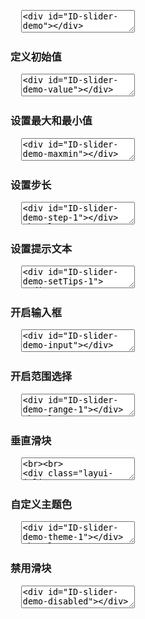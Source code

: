 <pre class="layui-code" lay-options="{preview: true, text: {preview: '基础用法'}, layout: ['preview', 'code'], tools: ['full']}">
  <textarea>
<div id="ID-slider-demo"></div>

<!-- import layui -->
<script>
layui.use(function(){
  var slider = layui.slider;

  // 渲染
  slider.render({
    elem: '#ID-slider-demo'
  });
});
</script>
  </textarea>
</pre>

<h3 id="demo-value" class="ws-anchor ws-bold">定义初始值</h3>

<pre class="layui-code" lay-options="{preview: true, layout: ['preview', 'code'], tools: ['full']}">
  <textarea>
<div id="ID-slider-demo-value"></div>

<!-- import layui -->
<script>
layui.use(function(){
  var slider = layui.slider;

  // 渲染
  slider.render({
    elem: '#ID-slider-demo-value',
    value: 20 //初始值
  });
});
</script>
  </textarea>
</pre>

<h3 id="demo-maxmin" class="ws-anchor ws-bold">设置最大和最小值</h3>

<pre class="layui-code" lay-options="{preview: true, layout: ['preview', 'code'], tools: ['full']}">
  <textarea>
<div id="ID-slider-demo-maxmin"></div>

<!-- import layui -->
<script>
layui.use(function(){
  var slider = layui.slider;

  // 渲染
  slider.render({
    elem: '#ID-slider-demo-maxmin',
    min: 20, // 最小值
    max: 50 // 最大值
  });
});
</script>
  </textarea>
</pre>

<h3 id="demo-step" class="ws-anchor ws-bold">设置步长</h3>

<pre class="layui-code" lay-options="{preview: true, layout: ['preview', 'code'], tools: ['full']}">
  <textarea>
<div id="ID-slider-demo-step-1"></div>
<hr class="ws-space-16">
<div id="ID-slider-demo-step-2"></div>

<!-- import layui -->
<script>
layui.use(function(){
  var slider = layui.slider;

  // 渲染
  slider.render({
    elem: '#ID-slider-demo-step-1',
    step: 10 // 步长
  });

  slider.render({
    elem: '#ID-slider-demo-step-2',
    step: 10, // 步长
    showstep: true // 开启间隔点
  });
});
</script>
  </textarea>
</pre>

<h3 id="demo-setTips" class="ws-anchor ws-bold">设置提示文本</h3>

<pre class="layui-code" lay-options="{preview: true, layout: ['preview', 'code'], tools: ['full']}">
  <textarea>
<div id="ID-slider-demo-setTips-1"></div>
<hr class="ws-space-16">
<div id="ID-slider-demo-setTips-2"></div>
<div id="ID-slider-demo-setTips-result"></div>
<hr class="ws-space-16">
<hr class="ws-space-16">
<div id="ID-slider-demo-setTips-tipsAlways"></div>

<!-- import layui -->
<script>
layui.use(function(){
  var slider = layui.slider;
  var $ = layui.$;

  // 渲染
  slider.render({
    elem: '#ID-slider-demo-setTips-1',
    min: 20,
    max: 1000,
    setTips: function(value){ // 自定义提示文本
     return value + 'GB';
    }
  });
  slider.render({
    elem: '#ID-slider-demo-setTips-2',
    tips: false, // 关闭默认提示层
    change: function(value){
      $('#ID-slider-demo-setTips-result').html('当前数值：'+ value);
    }
  });
  slider.render({
    elem: '#ID-slider-demo-setTips-tipsAlways',
    tips: true, // 开启提示文本
    tipsAlways: true // 开启始终显示提示文本
  });
});
</script>
  </textarea>
</pre>

<h3 id="demo-input" class="ws-anchor ws-bold">开启输入框</h3>

<pre class="layui-code" lay-options="{preview: true, layout: ['preview', 'code'], tools: ['full']}">
  <textarea>
<div id="ID-slider-demo-input"></div>

<!-- import layui -->
<script>
layui.use(function(){
  var slider = layui.slider;

  // 渲染
  slider.render({
    elem: '#ID-slider-demo-input',
    input: true //输入框
  });
});
</script>
  </textarea>
</pre>

<h3 id="demo-range" class="ws-anchor ws-bold">开启范围选择</h3>

<pre class="layui-code" lay-options="{preview: true, layout: ['preview', 'code'], tools: ['full']}">
  <textarea>
<div id="ID-slider-demo-range-1"></div>
<hr class="ws-space-16">
<div id="ID-slider-demo-range-2"></div>

<!-- import layui -->
<script>
layui.use(function(){
  var slider = layui.slider;
  var layer = layui.layer;

  // 渲染
  slider.render({
    elem: '#ID-slider-demo-range-1',
    value: 40, // 初始值
    range: true, // 范围选择
    done: function(vals){
      layer.msg('开始值：'+ vals[0] + '、结尾值：'+ vals[1]);
    }
  });
  slider.render({
    elem: '#ID-slider-demo-range-2',
    value: [30, 60], // 初始值
    range: true // 范围选择
  });
});
</script>
  </textarea>
</pre>

<h3 id="demo-vertical" class="ws-anchor ws-bold">垂直滑块</h3>

<pre class="layui-code" lay-options="{preview: true, layout: ['preview', 'code'], tools: ['full']}">
  <textarea>
<br><br>
<div class="layui-inline" style="margin-right: 32px;" id="ID-slider-demo-vertical-1"></div>
<div class="layui-inline" style="margin-right: 32px;" id="ID-slider-demo-vertical-2"></div>
<div class="layui-inline" style="margin-right: 32px;" id="ID-slider-demo-vertical-3"></div>
<div class="layui-inline" id="ID-slider-demo-vertical-4"></div>

<!-- import layui -->
<script>
layui.use(function(){
  var slider = layui.slider;

  // 渲染
  slider.render({
    elem: '#ID-slider-demo-vertical-1',
    type: 'vertical' // 垂直滑块
  });
  slider.render({
    elem: '#ID-slider-demo-vertical-2',
    value: 30,
    type: 'vertical' // 垂直滑块
  });
  slider.render({
    elem: '#ID-slider-demo-vertical-3',
    value: 50,
    range: true, // 范围选择
    type: 'vertical' // 垂直滑块
  });
  slider.render({
    elem: '#ID-slider-demo-vertical-4',
    value: 80,
    input: true, // 输入框
    type: 'vertical' // 垂直滑块
  });
});
</script>
  </textarea>
</pre>

<h3 id="demo-theme" class="ws-anchor ws-bold">自定义主题色</h3>

<pre class="layui-code" lay-options="{preview: true, layout: ['preview', 'code'], tools: ['full']}">
  <textarea>
<div id="ID-slider-demo-theme-1"></div>
<hr class="ws-space-16">
<div id="ID-slider-demo-theme-2"></div>
<hr class="ws-space-16">
<div id="ID-slider-demo-theme-3"></div>

<!-- import layui -->
<script>
layui.use(function(){
  var slider = layui.slider;

  // 渲染
  slider.render({
    elem: '#ID-slider-demo-theme-1',
    theme: '#1E9FFF' // 主题色
  });
  slider.render({
    elem: '#ID-slider-demo-theme-2',
    value: 50,
    theme: '#0f29a6' // 主题色
  });
  slider.render({
    elem: '#ID-slider-demo-theme-3',
    value: [30, 70],
    range: true,
    theme: '#FF5722' // 主题色
  });
});
</script>
  </textarea>
</pre>

<h3 id="demo-disabled" class="ws-anchor ws-bold">禁用滑块</h3>

<pre class="layui-code" lay-options="{preview: true, layout: ['preview', 'code'], tools: ['full']}">
  <textarea>
<div id="ID-slider-demo-disabled"></div>

<!-- import layui -->
<script>
layui.use(function(){
  var slider = layui.slider;

  // 渲染
  slider.render({
    elem: '#ID-slider-demo-disabled',
    value: 35,
    disabled: true // 禁用滑块
  });
});
</script>
  </textarea>
</pre>
